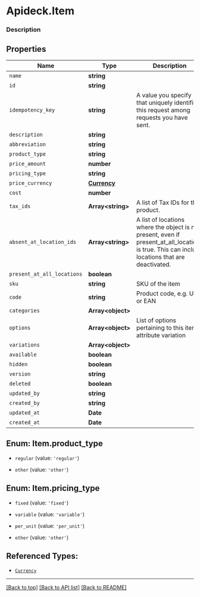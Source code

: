 # Apideck.Item

### Description

## Properties
Name | Type | Description | Notes
------------ | ------------- | ------------- | -------------
`name` | **string** |  | 
`id` | **string** |  | [optional] 
`idempotency_key` | **string** | A value you specify that uniquely identifies this request among requests you have sent. | [optional] 
`description` | **string** |  | [optional] 
`abbreviation` | **string** |  | [optional] 
`product_type` | **string** |  | [optional] 
`price_amount` | **number** |  | [optional] 
`pricing_type` | **string** |  | [optional] 
`price_currency` | [**Currency**](Currency.md) |  | [optional] 
`cost` | **number** |  | [optional] 
`tax_ids` | **Array&lt;string&gt;** | A list of Tax IDs for the product. | [optional] 
`absent_at_location_ids` | **Array&lt;string&gt;** | A list of locations where the object is not present, even if present_at_all_locations is true. This can include locations that are deactivated. | [optional] 
`present_at_all_locations` | **boolean** |  | [optional] 
`sku` | **string** | SKU of the item | [optional] 
`code` | **string** | Product code, e.g. UPC or EAN | [optional] 
`categories` | **Array&lt;object&gt;** |  | [optional] 
`options` | **Array&lt;object&gt;** | List of options pertaining to this item\'s attribute variation | [optional] 
`variations` | **Array&lt;object&gt;** |  | [optional] 
`available` | **boolean** |  | [optional] 
`hidden` | **boolean** |  | [optional] 
`version` | **string** |  | [optional] 
`deleted` | **boolean** |  | [optional] 
`updated_by` | **string** |  | [optional] 
`created_by` | **string** |  | [optional] 
`updated_at` | **Date** |  | [optional] 
`created_at` | **Date** |  | [optional] 





<a name="ItemProductType"></a>
## Enum: Item.product_type


* `regular` (value: `'regular'`)

* `other` (value: `'other'`)




<a name="ItemPricingType"></a>
## Enum: Item.pricing_type


* `fixed` (value: `'fixed'`)

* `variable` (value: `'variable'`)

* `per_unit` (value: `'per_unit'`)

* `other` (value: `'other'`)




## Referenced Types:








* [`Currency`](Currency.md)


















---

[[Back to top]](#) [[Back to API list]](../../../../README.md#documentation-for-api-endpoints) [[Back to README]](../../../../README.md)


